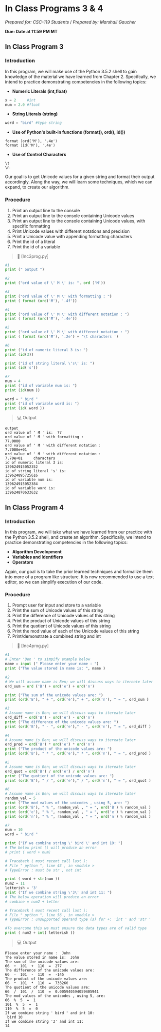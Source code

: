 
# In Class Programs 3 & 4
_Prepared for: CSC-119 Students_ /
_Prepared by: Marshall Gaucher_

**Due: Date at 11:59 PM MT**

## In Class Program 3 
### Introduction
In this program, we will make use of the Python 3.5.2 shell to gain knowledge
of the material we have learned from Chapter 2. Specifcally, we intend to
practice demonstrating competencies in the following topics:

* **Numeric Literals (int,float)**
```python
x = 2     #int
num = 2.0 #float
```
* **String Literals (string)**
```python
word = "bird" #type string
```
* **Use of Python's built-in functions (format(), ord(), id())**
```
format (ord('M'), '.4e')
format (id('M'), '.4e')

```
* **Use of Control Characters**
```
\t
\n
```
Our goal is to get Unicode values for a given string and format their
output accordingly. Along the way, we will learn some techniques, which we
can expand, to create our algorithm.


### Procedure
1. Print an output line to the console
2. Print an output line to the console containing Unicode values
3. Print an output line to the console containing Unicode values, with
specific formatting
4. Print Unicode values with different notations and precision
5. Print a Unicode value with appending formatting characters
6. Print the id of a literal
7. Print the id of a variable

> :page_facing_up: [Inc3prog.py]
```python
#1
print (" output ")

#2
print ("ord value of \' M \' is: ", ord ('M'))

#3
print ("ord value of \' M \' with formatting : ")
print ( format (ord('M'), '.4f'))

#4
print ("ord value of \' M \' with different notation : ")
print ( format (ord('M'), '.4e'))

#5
print ("ord value of \' M \' with different notation : ")
print ( format (ord('M'), '.2e') + '\t characters ')

#6
print ("id of numeric literal 3 is: ")
print (id(3))

print ("id of string literal \'s\' is: ")
print (id('s'))

#7
num = 4
print ("id of variable num is: ")
print (id(num ))

word = " bird "
print ("id of variable word is: ")
print (id( word ))
```

> :computer: Output
```
output 
ord value of ' M ' is:  77
ord value of ' M ' with formatting : 
77.0000
ord value of ' M ' with different notation : 
7.7000e+01
ord value of ' M ' with different notation : 
7.70e+01	 characters 
id of numeric literal 3 is: 
139624915052352
id of string literal 's' is: 
139624895725616
id of variable num is: 
139624915052384
id of variable word is: 
139624870633632
```
## In Class Program 4
### Introduction
In this program, we will take what we have learned from our practice with
the Python 3.5.2 shell, and create an algorithm. Specifically, we intend to
practice demonstrating competencies in the following topics:

* **Algorithm Development**
* **Variables and Identifiers**
* **Operators**

Again, our goal is to take the prior learned techniques and formalize them
into more of a program like structure. It is now recommended to use a text
editor, so we can simplify execution of our code.

### Procedure
1. Prompt user for input and store to a variable
2. Print the sum of Unicode values of this string
3. Print the difference of Unicode values of this string
4. Print the product of Unicode values of this string
5. Print the quotient of Unicode values of this string
6. Print the mod value of each of the Unicode values of this string
7. Print/demonstrate a combined string and int 


> :page_facing_up: [Inc4prog.py]

```python
#1
# Enter 'Ben ' to simpify example below
name = input (" Please enter your name : ")
print ("The value stored in name is: ", name )

#2
# We will assume name is Ben; we will discuss ways to itereate later
ord_sum = ord ('B') + ord('e') + ord('n')

print ("The sum of the unicode values are: ")
print (ord('B'), " + ", ord('e')," + ", ord('n'), " = ", ord_sum )

#3
# Assume name is Ben; we will discuss ways to itereate later
ord_diff = ord('B') - ord('e') - ord('n')
print ("The difference of the unicode values are: ")
print (ord('B'), " - ", ord('e')," - ", ord('n'), " = ", ord_diff )

#4
# Assume name is Ben; we will discuss ways to itereate later
ord_prod = ord('B') * ord('e') * ord('n')
print ("The product of the unicode values are: ")
print (ord('B'), " * ", ord('e')," * ", ord('n'), " = ", ord_prod )

#5
# Assume name is Ben; we will discuss ways to itereate later
ord_quot = ord('B') / ord('e') / ord('n')
print ("The quotient of the unicode values are: ")
print (ord('B'), " / ", ord('e')," / ", ord('n'), " = ", ord_quot )

#6
# Assume name is Ben; we will discuss ways to itereate later
random_val = 5
print ("The mod values of the unicodes , using 5, are: ")
print (ord('B'), " % ", random_val , " = ", ord('B') % random_val )
print (ord('e'), " % ", random_val , " = ", ord('e') % random_val )
print (ord('n'), " % ", random_val , " = ", ord('n') % random_val )

#7
num = 10
word = " bird "

print ("If we combine string \' bird \' and int 10: ")
# The below print () will produce an error
# print ( word + num)

# Traceback ( most recent call last ):
# File " python ", line 43 , in <module >
# TypeError : must be str , not int

print ( word + str(num ))
num2 = 11
letterish = '3'
print ("If we combine string \'3\' and int 11: ")
# The below operation will produce an error
# combine = num2 + letter

# Traceback ( most recent call last ):
# File " python ", line 56 , in <module >
# TypeError : unsupported operand type (s) for +: 'int ' and 'str '

#To overcome this we must ensure the data types are of valid type
print ( num2 + int( letterish ))
```

> :computer: Output
```
Please enter your name :  John
The value stored in name is:  John
The sum of the unicode values are: 
66  +  101  +  110  =  277
The difference of the unicode values are: 
66  -  101  -  110  =  -145
The product of the unicode values are: 
66  *  101  *  110  =  733260
The quotient of the unicode values are: 
66  /  101  /  110  =  0.005940594059405941
The mod values of the unicodes , using 5, are: 
66  %  5  =  1
101  %  5  =  1
110  %  5  =  0
If we combine string ' bird ' and int 10: 
 bird 10
If we combine string '3' and int 11: 
14
```

